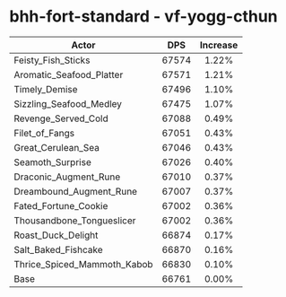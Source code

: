 # bhh-fort-standard - vf-yogg-cthun
| Actor | DPS | Increase |
|---|:---:|:---:|
|Feisty_Fish_Sticks|67574|1.22%|
|Aromatic_Seafood_Platter|67571|1.21%|
|Timely_Demise|67496|1.10%|
|Sizzling_Seafood_Medley|67475|1.07%|
|Revenge_Served_Cold|67088|0.49%|
|Filet_of_Fangs|67051|0.43%|
|Great_Cerulean_Sea|67046|0.43%|
|Seamoth_Surprise|67026|0.40%|
|Draconic_Augment_Rune|67010|0.37%|
|Dreambound_Augment_Rune|67007|0.37%|
|Fated_Fortune_Cookie|67002|0.36%|
|Thousandbone_Tongueslicer|67002|0.36%|
|Roast_Duck_Delight|66874|0.17%|
|Salt_Baked_Fishcake|66870|0.16%|
|Thrice_Spiced_Mammoth_Kabob|66830|0.10%|
|Base|66761|0.00%|
